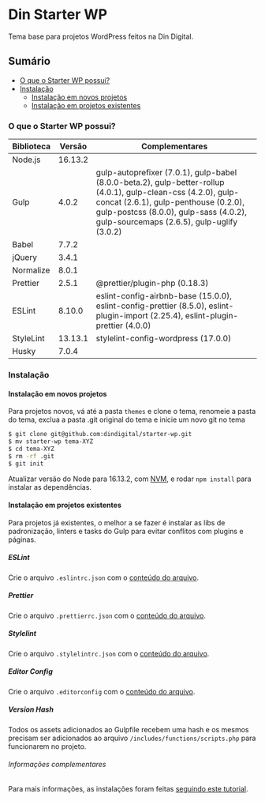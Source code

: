 # Din Starter WP

Tema base para projetos WordPress feitos na Din Digital.

## Sumário

- [O que o Starter WP possui?](#o-que-o-starter-wp-possui)
- [Instalação](#instalação)
  - [Instalação em novos projetos](#instalação-em-novos-projetos)
  - [Instalação em projetos existentes](#instalação-em-projetos-existentes)

### O que o Starter WP possui?

| Biblioteca | Versão  | Complementares                                                                                                                                                                                                                               |
| ---------- | ------- | -------------------------------------------------------------------------------------------------------------------------------------------------------------------------------------------------------------------------------------------- |
| Node.js    | 16.13.2 |
| Gulp       | 4.0.2   | gulp-autoprefixer (7.0.1), gulp-babel (8.0.0-beta.2), gulp-better-rollup (4.0.1), gulp-clean-css (4.2.0), gulp-concat (2.6.1), gulp-penthouse (0.2.0), gulp-postcss (8.0.0), gulp-sass (4.0.2), gulp-sourcemaps (2.6.5), gulp-uglify (3.0.2) |
| Babel      | 7.7.2   |
| jQuery     | 3.4.1   |
| Normalize  | 8.0.1   |
| Prettier   | 2.5.1   | @prettier/plugin-php (0.18.3)                                                                                                                                                                                                                |
| ESLint     | 8.10.0  | eslint-config-airbnb-base (15.0.0), eslint-config-prettier (8.5.0), eslint-plugin-import (2.25.4), eslint-plugin-prettier (4.0.0)                                                                                                            |
| StyleLint  | 13.13.1 | stylelint-config-wordpress (17.0.0)                                                                                                                                                                                                          |
| Husky      | 7.0.4   |

### Instalação

#### Instalação em novos projetos

Para projetos novos, vá até a pasta `themes` e clone o tema, renomeie a pasta do tema, exclua a pasta .git original do tema e inicie um novo git no tema

```sh
$ git clone git@github.com:dindigital/starter-wp.git
$ mv starter-wp tema-XYZ
$ cd tema-XYZ
$ rm -rf .git
$ git init
```

Atualizar versão do Node para 16.13.2, com [NVM](https://github.com/nvm-sh/nvm), e rodar `npm install` para instalar as dependências.

#### Instalação em projetos existentes

Para projetos já existentes, o melhor a se fazer é instalar as libs de padronização, linters e tasks do Gulp para evitar conflitos com plugins e páginas.

##### ESLint

Crie o arquivo `.eslintrc.json` com o [conteúdo do arquivo](https://github.com/dindigital/starter-wp/blob/master/.eslintrc.json).

##### Prettier

Crie o arquivo `.prettierrc.json` com o [conteúdo do arquivo](https://github.com/dindigital/starter-wp/blob/master/.prettierrc.json).

##### Stylelint

Crie o arquivo `.stylelintrc.json` com o [conteúdo do arquivo](https://github.com/dindigital/starter-wp/blob/master/.stylelintrc.json).

##### Editor Config

Crie o arquivo `.editorconfig` com o [conteúdo do arquivo](https://github.com/dindigital/starter-wp/blob/master/.editorconfig).

##### Version Hash

Todos os assets adicionados ao Gulpfile recebem uma hash e os mesmos precisam ser adicionados ao arquivo `/includes/functions/scripts.php` para funcionarem no projeto.

###### Informações complementares

Para mais informações, as instalações foram feitas [seguindo este tutorial](https://marioyepes.com/eslint-prettier-wordpress-config/).

